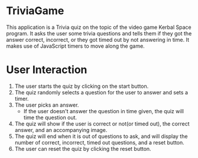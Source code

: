 # TriviaGame

This application is a Trivia quiz on the topic of the video game Kerbal Space program. It asks the user some trivia questions and tells them if they got the answer correct, incorrect, or they got timed out by not answering in time. It makes use of JavaScript timers to move along the game.

# User Interaction

1. The user starts the quiz by clicking on the start button.
2. The quiz randomly selects a question for the user to answer and sets a timer.
3. The user picks an answer.
    * If the user doesn't answer the question in time given, the quiz will time the question out. 
4. The quiz will show if the user is correct or not(or timed out), the correct answer, and an accompanying image.
5. The quiz will end when it is out of questions to ask, and will display the number of correct, incorrect, timed out questions, and a reset button.
6. The user can reset the quiz by clicking the reset button.